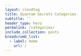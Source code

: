 ```yaml
---
layout: cloudtag
title: Quantum Secrets Categories
subtitle: ''
header_type: hero
permalink: /categories/
include_collection: posts
breadcrumb_list:
  - label: Home
    url: /
---
```

